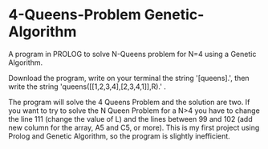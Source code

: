 # 4-Queens-Problem Genetic-Algorithm

A program in PROLOG to solve N-Queens problem for N=4 using a Genetic Algorithm.

Download the program, write on your terminal the string '[queens].', then write the string 'queens([[1,2,3,4],[2,3,4,1]],R).' .

The program will solve the 4 Queens Problem and the solution are two.
If you want to try to solve the N Queen Problem for a N>4 you have to change the line 111 (change the value of L) and the lines between 99 and 102 (add new column for the array, A5 and C5, or more).
This is my first project using Prolog and Genetic Algorithm, so the program is slightly inefficient.
